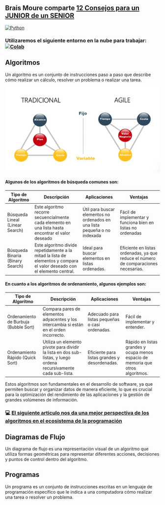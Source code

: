 ## Brais Moure comparte [12 Consejos para un JUNIOR de un SENIOR](https://www.youtube.com/watch?v=SavaU66KxQY)

[![Python](https://img.shields.io/badge/Python-3.11+-yellow?style=for-the-badge&logo=python&logoColor=white&labelColor=101010)](https://python.org)

### Utilizaremos el siguiente entorno en la nube para trabajar:   [![Colab](https://colab.research.google.com/assets/colab-badge.svg)](https://colab.research.google.com/github/roboflow-ai/notebooks/blob/main/notebooks/train-rtmdet-object-detection-on-custom-data.ipynb)

## Algoritmos
Un algoritmo es un conjunto de instrucciones paso a paso que describe cómo realizar un cálculo, resolver un problema o realizar una tarea.

![](./Images/image-5.png)

#### Algunos de los algoritmos de búsqueda comunes son:

| Tipo de Algoritmo | Descripción| Aplicaciones | Ventajas |
|------|------|------|------|
| Búsqueda Lineal (Linear Search) | Este algoritmo recorre secuencialmente cada elemento en una lista hasta encontrar el valor deseado | Útil para buscar elementos no ordenados en una lista pequeña o no indexada |Fácil de implementar y funciona bien en listas no ordenadas |
|Búsqueda Binaria (Binary Search)| Este algoritmo divide repetidamente a la mitad la lista de elementos y compara el valor deseado con el elemento central.| Ideal para buscar elementos en listas ordenadas.| Eficiente en listas ordenadas, ya que reduce el número de comparaciones necesarias.|


#### En cuanto a los algoritmos de ordenamiento, algunos ejemplos son:

| Tipo de Algoritmo | Descripción| Aplicaciones | Ventajas |
|------|------|------|------|
| Ordenamiento de Burbuja (Bubble Sort)| Compara pares de elementos adyacentes y los intercambia si están en el orden incorrecto. | Adecuado para listas pequeñas o casi ordenadas.| Fácil de implementar y entender.|
|Ordenamiento Rápido (Quick Sort)| Utiliza un elemento pivote para dividir la lista en dos sub-listas, y luego ordena recursivamente cada sub-lista. | Eficiente para listas grandes y desordenadas.| Rápido en listas grandes y ocupa menos espacio de memoria que otros algoritmos.|


Estos algoritmos son fundamentales en el desarrollo de software, ya que permiten buscar y organizar datos de manera eficiente, lo que es crucial para la optimización del rendimiento de las aplicaciones y la gestión de grandes volúmenes de información.

### 💻 [El siguiente articulo nos da una mejor perspectiva de los algoritmos en el ecosistema de la programación](https://github.com/LeonRamos5366/SmartTeach/blob/main/Programaci%C3%B3n/MProgramacion.pdf)

## Diagramas de Flujo
Un diagrama de flujo es una representación visual de un algoritmo que utiliza formas geométricas para representar diferentes acciones, decisiones y puntos de control dentro del algoritmo. 


## Programas
Un programa es un conjunto de instrucciones escritas en un lenguaje de programación específico que le indica a una computadora cómo realizar una tarea o resolver un problema. 


